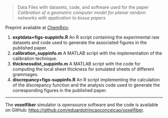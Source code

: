 > Data Files with datasets, code, and software used for the paper
_Calibration of a geometric computer model for planar random networks with
application to tissue papers_

Preprint available at [ChemRxiv](https://doi.org/10.26434/chemrxiv-2022-9mcvk).

1. **exptdata+figs-suppinfo.R** An R script containing the experimental raw
datasets and code used to generate the associated figures in the published
paper.
2. **calibration_suppinfo.m** A MATLAB script with the implementation of the
calibration technique.
3. **thicknessdist_suppinfo.m** A MATLAB script with the code for computing the
local sheet thickness for simulated sheets of different grammages.
4. **discrepancy+figs-suppinfo.R** An R script implementing the calculation of
the discrepancy function and the analysis code used to generate the
corresponding figures in the published paper.

***

The **voxelfiber** simulator is opensource software and the code is available on
GitHub: <https://github.com/eduardotrincaoconceicao/voxelfiber>.
